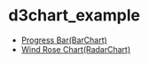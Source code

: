 # d3chart_example

- [Progress Bar(BarChart)](https://awesome-swagger.github.io/d3-chat-sample/barchart/)
- [Wind Rose Chart(RadarChart)](https://awesome-swagger.github.io/d3-chat-sample/radarchart/)
